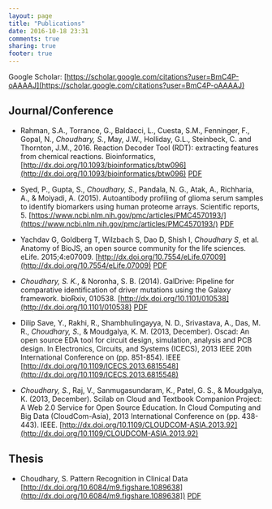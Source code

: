 ```yaml
---
layout: page
title: "Publications"
date: 2016-10-18 23:31
comments: true
sharing: true
footer: true
---
```


Google Scholar: [https://scholar.google.com/citations?user=BmC4P-oAAAAJ](https://scholar.google.com/citations?user=BmC4P-oAAAAJ)

## Journal/Conference

- Rahman, S.A., Torrance, G., Baldacci, L., Cuesta, S.M., Fenninger, F., Gopal, N., *Choudhary, S.*, May, J.W., Holliday, G.L., Steinbeck, C. and Thornton, J.M., 2016. Reaction Decoder Tool (RDT): extracting features from chemical reactions. Bioinformatics,
[http://dx.doi.org/10.1093/bioinformatics/btw096](http://dx.doi.org/10.1093/bioinformatics/btw096)  [PDF](http://bioinformatics.oxfordjournals.org/content/early/2016/03/26/bioinformatics.btw096.full.pdf)

- Syed, P., Gupta, S., *Choudhary, S.*, Pandala, N. G., Atak, A., Richharia, A., & Moiyadi, A. (2015). Autoantibody profiling of glioma serum samples to identify biomarkers using human proteome arrays. Scientific reports, 5.
[https://www.ncbi.nlm.nih.gov/pmc/articles/PMC4570193/](https://www.ncbi.nlm.nih.gov/pmc/articles/PMC4570193/) [PDF](https://www.ncbi.nlm.nih.gov/pmc/articles/PMC4570193/pdf/srep13895.pdf)

- Yachdav G, Goldberg T, Wilzbach S, Dao D, Shish I, _Choudhary S_, et al. Anatomy of BioJS, an open source community for the life sciences. eLife. 2015;4:e07009.
[http://dx.doi.org/10.7554/eLife.07009](http://dx.doi.org/10.7554/eLife.07009) [PDF](http://www.ncbi.nlm.nih.gov/pmc/articles/PMC4495654/pdf/elife07009.pdf)

- _Choudhary, S. K._, & Noronha, S. B. (2014). GalDrive: Pipeline for comparative identification of driver mutations using the Galaxy framework. bioRxiv, 010538.
  [http://dx.doi.org/10.1101/010538](http://dx.doi.org/10.1101/010538) [PDF](http://www-scf.usc.edu/~skchoudh/files/galdrive.pdf)

- Dilip Save, Y., Rakhi, R., Shambhulingayya, N. D., Srivastava, A., Das, M. R., _Choudhary, S._, & Moudgalya, K. M. (2013, December). Oscad: An open source EDA tool for circuit design, simulation, analysis and PCB design. In Electronics, Circuits, and Systems (ICECS), 2013 IEEE 20th International Conference on (pp. 851-854). IEEE
  [http://dx.doi.org/10.1109/ICECS.2013.6815548](http://dx.doi.org/10.1109/ICECS.2013.6815548)

- _Choudhary, S._, Raj, V., Sanmugasundaram, K., Patel, G. S., & Moudgalya, K. (2013, December). Scilab on Cloud and Textbook Companion Project: A Web 2.0 Service for Open Source Education. In Cloud Computing and Big Data (CloudCom-Asia), 2013 International Conference on (pp. 438-443). IEEE.
  [http://dx.doi.org/10.1109/CLOUDCOM-ASIA.2013.92](http://dx.doi.org/10.1109/CLOUDCOM-ASIA.2013.92)



## Thesis

- Choudhary, S. Pattern Recognition in Clinical Data
  [http://dx.doi.org/10.6084/m9.figshare.1089638](http://dx.doi.org/10.6084/m9.figshare.1089638]) [PDF](http://www-scf.usc.edu/~skchoudh/files/thesis.pdf)
